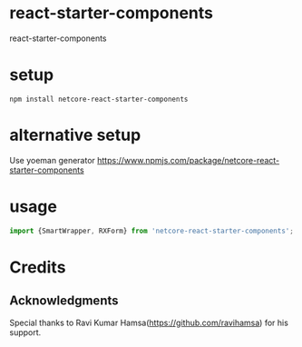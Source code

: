 # react-starter-components
react-starter-components


# setup

`npm install netcore-react-starter-components`

# alternative setup

Use yoeman generator https://www.npmjs.com/package/netcore-react-starter-components


# usage

```js
import {SmartWrapper, RXForm} from 'netcore-react-starter-components';

```

# Credits
## Acknowledgments
Special thanks to Ravi Kumar Hamsa(https://github.com/ravihamsa) for his support.

